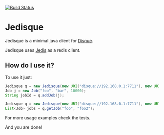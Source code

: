 [![Build Status](https://travis-ci.org/xetorthio/jedisque.png?branch=master)](https://travis-ci.org/xetorthio/jedisque)

# Jedisque

Jedisque is a minimal java client for [Disque](http://github.com/antirez/disque "Disque").

Jedisque uses [Jedis](http://github.com/xetorthio/jedis "Jedis") as a redis client.

## How do I use it?

To use it just:
    
```java
Jedisque q = new Jedisque(new URI("disque://192.168.0.1:7711"), new URI("disque://192.168.0.4:8822"));
Job j = new Job("foo", "bar", 10000);
String jobId = q.addJob(j);
```

```java
Jedisque q = new Jedisque(new URI("disque://192.168.0.1:7711"), new URI("disque://192.168.0.4:8822"));
List<Job> jobs = q.getJob("foo", "foo2");
```

For more usage examples check the tests.

And you are done!
